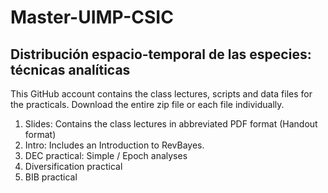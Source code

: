# Master-UIMP-CSIC
## Distribución espacio-temporal de las especies: técnicas analíticas
This GitHub account contains the class lectures, scripts and data files for the practicals. Download the entire zip file or each file individually.
1. Slides: Contains the class lectures in abbreviated PDF format (Handout format)
2. Intro: Includes an Introduction to RevBayes.
3. DEC practical: Simple / Epoch analyses
4. Diversification practical
5. BIB practical
